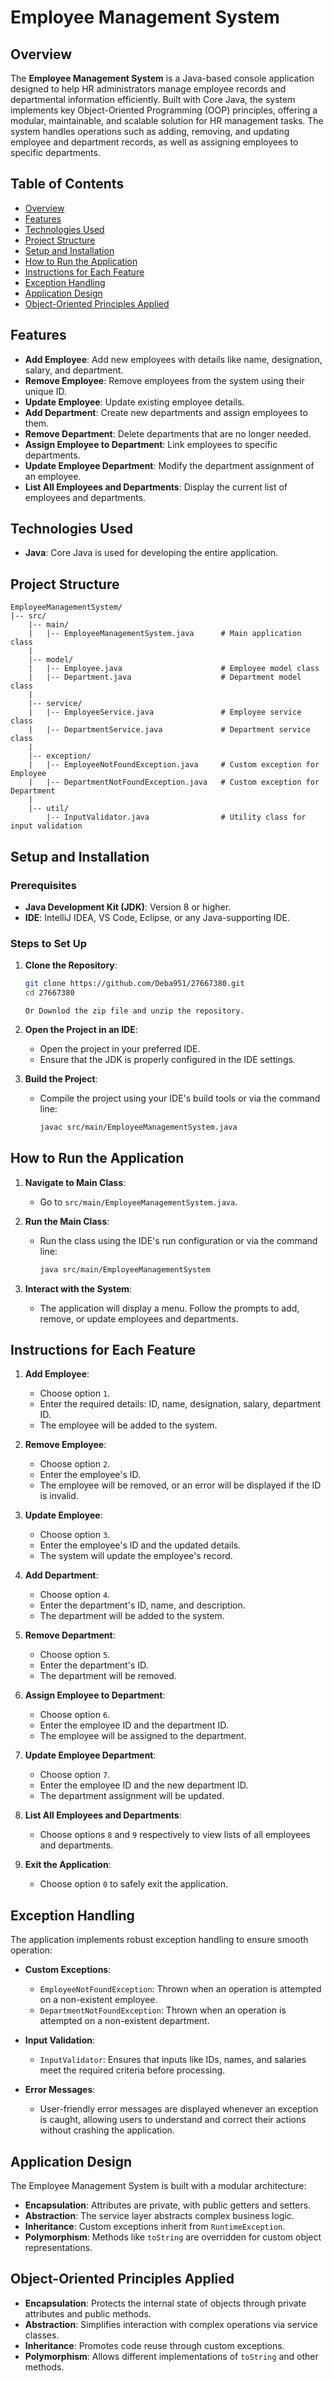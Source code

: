# Employee Management System

## Overview

The **Employee Management System** is a Java-based console application designed to help HR administrators manage employee records and departmental information efficiently. Built with Core Java, the system implements key Object-Oriented Programming (OOP) principles, offering a modular, maintainable, and scalable solution for HR management tasks. The system handles operations such as adding, removing, and updating employee and department records, as well as assigning employees to specific departments.

## Table of Contents

- [Overview](#overview)
- [Features](#features)
- [Technologies Used](#technologies-used)
- [Project Structure](#project-structure)
- [Setup and Installation](#setup-and-installation)
- [How to Run the Application](#how-to-run-the-application)
- [Instructions for Each Feature](#instructions-for-each-feature)
- [Exception Handling](#exception-handling)
- [Application Design](#application-design)
- [Object-Oriented Principles Applied](#object-oriented-principles-applied)

## Features

- **Add Employee**: Add new employees with details like name, designation, salary, and department.
- **Remove Employee**: Remove employees from the system using their unique ID.
- **Update Employee**: Update existing employee details.
- **Add Department**: Create new departments and assign employees to them.
- **Remove Department**: Delete departments that are no longer needed.
- **Assign Employee to Department**: Link employees to specific departments.
- **Update Employee Department**: Modify the department assignment of an employee.
- **List All Employees and Departments**: Display the current list of employees and departments.

## Technologies Used

- **Java**: Core Java is used for developing the entire application.

## Project Structure

```plaintext
EmployeeManagementSystem/
|-- src/
    |-- main/
    |   |-- EmployeeManagementSystem.java      # Main application class
    |
    |-- model/
    |   |-- Employee.java                      # Employee model class
    |   |-- Department.java                    # Department model class
    |
    |-- service/
    |   |-- EmployeeService.java               # Employee service class
    |   |-- DepartmentService.java             # Department service class
    |
    |-- exception/
    |   |-- EmployeeNotFoundException.java     # Custom exception for Employee
    |   |-- DepartmentNotFoundException.java   # Custom exception for Department
    |
    |-- util/
        |-- InputValidator.java                # Utility class for input validation
```

## Setup and Installation

### Prerequisites

- **Java Development Kit (JDK)**: Version 8 or higher.
- **IDE**: IntelliJ IDEA, VS Code, Eclipse, or any Java-supporting IDE.

### Steps to Set Up

1. **Clone the Repository**:
    ```bash
    git clone https://github.com/Deba951/27667380.git
    cd 27667380
    ```
   ```Or Downlod the zip file and unzip the repository.```

2. **Open the Project in an IDE**:
    - Open the project in your preferred IDE.
    - Ensure that the JDK is properly configured in the IDE settings.

3. **Build the Project**:
    - Compile the project using your IDE's build tools or via the command line:
      ```bash
      javac src/main/EmployeeManagementSystem.java
      ```

## How to Run the Application

1. **Navigate to Main Class**:
   - Go to `src/main/EmployeeManagementSystem.java`.

2. **Run the Main Class**:
   - Run the class using the IDE's run configuration or via the command line:
     ```bash
     java src/main/EmployeeManagementSystem
     ```

3. **Interact with the System**:
   - The application will display a menu. Follow the prompts to add, remove, or update employees and departments.

## Instructions for Each Feature

1. **Add Employee**:
   - Choose option `1`.
   - Enter the required details: ID, name, designation, salary, department ID.
   - The employee will be added to the system.

2. **Remove Employee**:
   - Choose option `2`.
   - Enter the employee's ID.
   - The employee will be removed, or an error will be displayed if the ID is invalid.

3. **Update Employee**:
   - Choose option `3`.
   - Enter the employee's ID and the updated details.
   - The system will update the employee's record.

4. **Add Department**:
   - Choose option `4`.
   - Enter the department's ID, name, and description.
   - The department will be added to the system.

5. **Remove Department**:
   - Choose option `5`.
   - Enter the department's ID.
   - The department will be removed.

6. **Assign Employee to Department**:
   - Choose option `6`.
   - Enter the employee ID and the department ID.
   - The employee will be assigned to the department.

7. **Update Employee Department**:
   - Choose option `7`.
   - Enter the employee ID and the new department ID.
   - The department assignment will be updated.

8. **List All Employees and Departments**:
   - Choose options `8` and `9` respectively to view lists of all employees and departments.

9. **Exit the Application**:
   - Choose option `0` to safely exit the application.

## Exception Handling

The application implements robust exception handling to ensure smooth operation:

- **Custom Exceptions**:
  - `EmployeeNotFoundException`: Thrown when an operation is attempted on a non-existent employee.
  - `DepartmentNotFoundException`: Thrown when an operation is attempted on a non-existent department.

- **Input Validation**:
  - `InputValidator`: Ensures that inputs like IDs, names, and salaries meet the required criteria before processing.

- **Error Messages**:
  - User-friendly error messages are displayed whenever an exception is caught, allowing users to understand and correct their actions without crashing the application.

## Application Design

The Employee Management System is built with a modular architecture:

- **Encapsulation**: Attributes are private, with public getters and setters.
- **Abstraction**: The service layer abstracts complex business logic.
- **Inheritance**: Custom exceptions inherit from `RuntimeException`.
- **Polymorphism**: Methods like `toString` are overridden for custom object representations.

## Object-Oriented Principles Applied

- **Encapsulation**: Protects the internal state of objects through private attributes and public methods.
- **Abstraction**: Simplifies interaction with complex operations via service classes.
- **Inheritance**: Promotes code reuse through custom exceptions.
- **Polymorphism**: Allows different implementations of `toString` and other methods.
